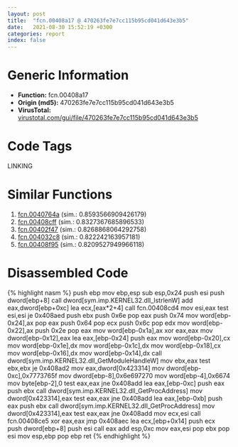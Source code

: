 ```yaml
---
layout: post
title:  "fcn.00408a17 @ 470263fe7e7cc115b95cd041d643e3b5"
date:   2021-08-30 15:52:19 +0300
categories: report
index: false
---
```


# Generic Information
- **Function:** fcn.00408a17
- **Origin (md5):** 470263fe7e7cc115b95cd041d643e3b5
- **VirusTotal:** [virustotal.com/gui/file/470263fe7e7cc115b95cd041d643e3b5][virustotal_ref]

# Code Tags
<span class="tag" id="LINKING">LINKING</span>


# Similar Functions

1. [fcn.0040764a][similar_1_ref] (sim.: 0.8593566909426179)
2. [fcn.00408cff][similar_2_ref] (sim.: 0.8327367685896533)
3. [fcn.00402f47][similar_3_ref] (sim.: 0.8268868064292758)
4. [fcn.004032c8][similar_4_ref] (sim.: 0.822242163957181)
5. [fcn.00408f95][similar_5_ref] (sim.: 0.8209527949966118)


# Disassembled Code

{% highlight nasm %}
push ebp
mov ebp,esp
sub esp,0x24
push esi
push dword[ebp+8]
call dword[sym.imp.KERNEL32.dll_lstrlenW]
add eax,dword[ebp+0xc]
lea ecx,[eax*2+4]
call fcn.00408cd4
mov esi,eax
test esi,esi
je 0x408aed
push ebx
push 0x6e
pop eax
push 0x74
mov word[ebp-0x24],ax
pop eax
push 0x64
pop ecx
push 0x6c
pop edx
mov word[ebp-0x22],ax
push 0x2e
pop eax
mov word[ebp-0x1a],ax
xor eax,eax
mov dword[ebp-0x12],eax
lea eax,[ebp-0x24]
push eax
mov word[ebp-0x20],cx
mov word[ebp-0x1e],dx
mov word[ebp-0x1c],dx
mov word[ebp-0x18],cx
mov word[ebp-0x16],dx
mov word[ebp-0x14],dx
call dword[sym.imp.KERNEL32.dll_GetModuleHandleW]
mov ebx,eax
test ebx,ebx
je 0x408ad2
mov eax,dword[0x423314]
mov dword[ebp-0xc],0x7773765f
mov dword[ebp-8],0x6e697270
mov word[ebp-4],0x6674
mov byte[ebp-2],0
test eax,eax
jne 0x408add
lea eax,[ebp-0xc]
push eax
push ebx
call dword[sym.imp.KERNEL32.dll_GetProcAddress]
mov dword[0x423314],eax
test eax,eax
jne 0x408add
lea eax,[ebp-0xb]
push eax
push ebx
call dword[sym.imp.KERNEL32.dll_GetProcAddress]
mov dword[0x423314],eax
test eax,eax
jne 0x408add
mov ecx,esi
call fcn.00408ce5
xor eax,eax
jmp 0x408aec
lea ecx,[ebp+0x14]
push ecx
push dword[ebp+8]
push esi
call eax
add esp,0xc
mov eax,esi
pop ebx
pop esi
mov esp,ebp
pop ebp
ret 
{% endhighlight %}


[similar_1_ref]: /report/fcn.0040764a@470263fe7e7cc115b95cd041d643e3b5
[similar_2_ref]: /report/fcn.00408cff@470263fe7e7cc115b95cd041d643e3b5
[similar_3_ref]: /report/fcn.00402f47@470263fe7e7cc115b95cd041d643e3b5
[similar_4_ref]: /report/fcn.004032c8@470263fe7e7cc115b95cd041d643e3b5
[similar_5_ref]: /report/fcn.00408f95@6f11dca39a331a6e158b2810d4d8234f
[virustotal_ref]: https://www.virustotal.com/gui/file/470263fe7e7cc115b95cd041d643e3b5